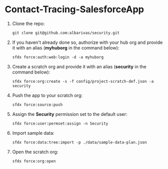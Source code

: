 # Contact-Tracing-SalesforceApp

1. Clone the repo:

   ```
   git clone git@github.com:albarivas/security.git
   ```

1. If you haven't already done so, authorize with your hub org and provide it with an alias (**myhuborg** in the command below):

   ```
   sfdx force:auth:web:login -d -a myhuborg
   ```

1. Create a scratch org and provide it with an alias (**security** in the command below):

   ```
   sfdx force:org:create -s -f config/project-scratch-def.json -a security
   ```

1. Push the app to your scratch org:

   ```
   sfdx force:source:push
   ```

1. Assign the **Security** permission set to the default user:

   ```
   sfdx force:user:permset:assign -n Security
   ```

1. Import sample data:

   ```
   sfdx force:data:tree:import -p ./data/sample-data-plan.json
   ```

1. Open the scratch org:

   ```
   sfdx force:org:open
   ```
